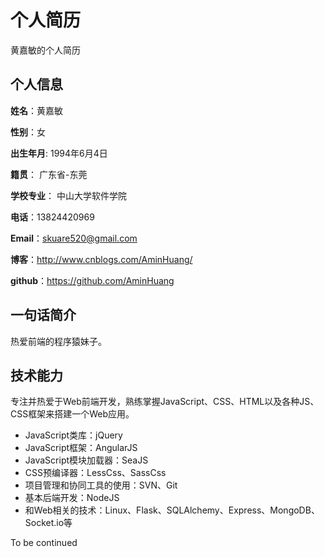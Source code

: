 个人简历
======================
黄嘉敏的个人简历

## 个人信息

**姓名**：黄嘉敏

**性别**：女

**出生年月**: 1994年6月4日

**籍贯**： 广东省-东莞

**学校专业**： 中山大学软件学院

**电话**：13824420969

**Email**：skuare520@gmail.com

**博客**：http://www.cnblogs.com/AminHuang/

**github**：https://github.com/AminHuang

## 一句话简介

热爱前端的程序猿妹子。

## 技术能力

专注并热爱于Web前端开发，熟练掌握JavaScript、CSS、HTML以及各种JS、CSS框架来搭建一个Web应用。

* JavaScript类库：jQuery
* JavaScript框架：AngularJS
* JavaScript模块加载器：SeaJS
* CSS预编译器：LessCss、SassCss
* 项目管理和协同工具的使用：SVN、Git
* 基本后端开发：NodeJS
* 和Web相关的技术：Linux、Flask、SQLAlchemy、Express、MongoDB、Socket.io等

To be continued
